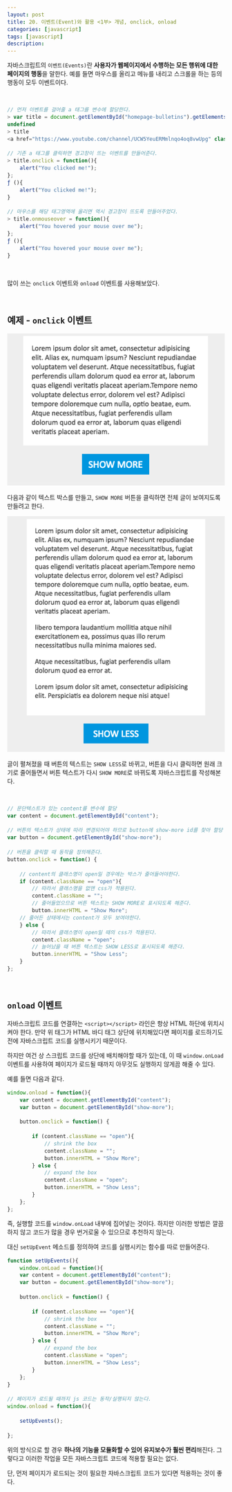 ```yaml
---
layout: post
title: 20. 이벤트(Event)와 활용 <1부> 개념, onclick, onload
categories: [javascript]
tags: [javascript]
description: 
---
```


자바스크립트의 `이벤트(Events)`란 **사용자가 웹페이지에서 수행하는 모든 행위에 대한 페이지의 행동**을 말한다. 예를 들면 마우스를 올리고 메뉴를 내리고 스크롤을 하는 등의 행동이 모두 이벤트이다. 

<br>

```js
// 먼저 이벤트를 걸어줄 a 태그를 변수에 할당한다.
> var title = document.getElementById("homepage-bulletins").getElementsByClassName("bulletin")[0].getElementsByTagName("a")[0];
undefined
> title
<a href=​"https:​/​/​www.youtube.com/​channel/​UCW5YeuERMmlnqo4oq8vwUpg" class=​"btn btn-red" target=​"_blank">​Visit Channel​</a>​

// 기존 a 태그를 클릭하면 경고창이 뜨는 이벤트를 만들어준다.
> title.onclick = function(){
    alert("You clicked me!");
};
ƒ (){
    alert("You clicked me!");
}

// 마우스를 해당 태그영역에 올리면 역시 경고창이 뜨도록 만들어주었다. 
> title.onmouseover = function(){
    alert("You hovered your mouse over me");
};
ƒ (){
    alert("You hovered your mouse over me");
}
```

<br>

많이 쓰는 `onclick` 이벤트와 `onload` 이벤트를 사용해보았다. 

<br>

## 예제 - `onclick` 이벤트 

![showmore](https://github.com/juliahwang/juliahwang.github.io/blob/master/_posts/images/2017-10-23/showmore.png?raw=true)

다음과 같이 텍스트 박스를 만들고, `SHOW MORE` 버튼을 클릭하면 전체 글이 보여지도록 만들려고 한다. 

![showless](https://github.com/juliahwang/juliahwang.github.io/blob/master/_posts/images/2017-10-23/showless.png?raw=true) 

글이 펼쳐졌을 때 버튼의 텍스트는 `SHOW LESS`로 바뀌고, 버튼을 다시 클릭하면 원래 크기로 줄어들면서 버튼 텍스트가 다시 `SHOW MORE`로 바뀌도록 자바스크립트를 작성해본다.

<br>

```js
// 문단텍스트가 있는 content를 변수에 할당
var content = document.getElementById("content");

// 버튼의 텍스트가 상태에 따라 변경되어야 하므로 button에 show-more id를 찾아 할당  
var button = document.getElementById("show-more");

// 버튼을 클릭할 때 동작을 정의해준다.
button.onclick = function() {
    
    // content의 클래스명이 open일 경우에는 박스가 줄어들어야한다. 
    if (content.className == "open"){
        // 따라서 클래스명을 없앤 css가 적용된다. 
        content.className = "";
        // 줄어들었으므로 버튼 텍스트는 SHOW MORE로 표시되도록 해준다.
        button.innerHTML = "Show More";
    // 줄어든 상태에서는 content가 모두 보여야한다.
    } else {
        // 따라서 클래스명이 open일 때의 css가 적용된다. 
        content.className = "open";
        // 늘어났을 때 버튼 텍스트는 SHOW LESS로 표시되도록 해준다. 
        button.innerHTML = "Show Less";
    }
};
```

<br>

## `onload` 이벤트

자바스크립트 코드를 연결하는 `<script></script>` 라인은 항상 HTML 하단에 위치시켜야 한다. 만약 위 태그가 HTML 바디 태그 상단에 위치해있다면 페이지를 로드하기도 전에 자바스크립트 코드를 실행시키기 때문이다. 

하지만 여건 상 스크립트 코드를 상단에 배치해야할 때가 있는데, 이 때 `window.onLoad` 이벤트를 사용하여 페이지가 로드될 때까지 아무것도 실행하지 않게끔 해줄 수 있다. 

예를 들면 다음과 같다. 

```js
window.onload = function(){
    var content = document.getElementById("content");
    var button = document.getElementById("show-more");

    button.onclick = function() {

        if (content.className == "open"){
            // shrink the box
            content.className = "";
            button.innerHTML = "Show More";
        } else {
            // expand the box
            content.className = "open";
            button.innerHTML = "Show Less";
        }
    };
};
```

즉, 실행할 코드를 `window.onLoad` 내부에 집어넣는 것이다. 하지만 이러한 방법은 깔끔하지 않고 코드가 많을 경우 번거로울 수 있으므로 추천하지 않는다.

대신 `setUpEvent` 메소드를 정의하여 코드를 실행시키는 함수를 따로 만들어준다.  

```js
function setUpEvents(){
    window.onLoad = function(){
    var content = document.getElementById("content");
    var button = document.getElementById("show-more");

    button.onclick = function() {

        if (content.className == "open"){
            // shrink the box
            content.className = "";
            button.innerHTML = "Show More";
        } else {
            // expand the box
            content.className = "open";
            button.innerHTML = "Show Less";
        }
    };
}

// 페이지가 로드될 때까지 js 코드는 동작/실행되지 않는다.
window.onload = function(){
    
    setUpEvents();
    
};
```

위의 방식으로 할 경우 **하나의 기능을 모듈화할 수 있어 유지보수가 훨씬 편리**해진다. 그렇다고 이러한 작업을 모든 자바스크립트 코드에 적용할 필요는 없다. 

단, 먼저 페이지가 로드되는 것이 필요한 자바스크립트 코드가 있다면 적용하는 것이 좋다. 

<br>

